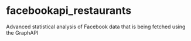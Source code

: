 # facebookapi_restaurants
Advanced statistical analysis of Facebook data that is being fetched using the GraphAPI
